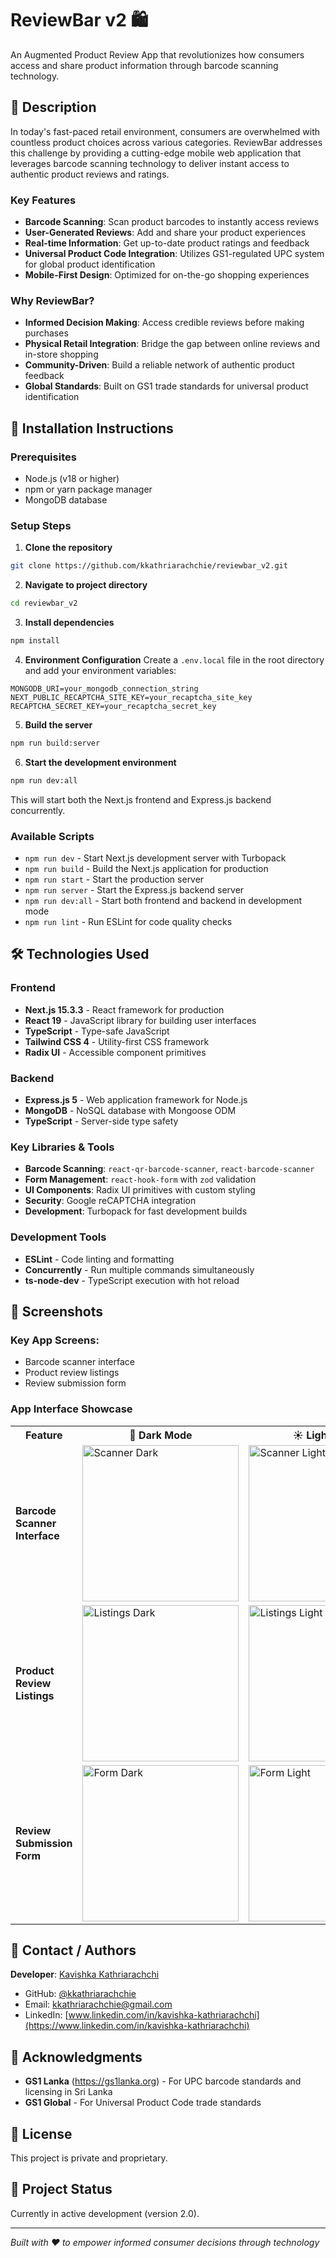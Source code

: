# ReviewBar v2 🛍️

An Augmented Product Review App that revolutionizes how consumers access and share product information through barcode scanning technology.

## 📖 Description

In today's fast-paced retail environment, consumers are overwhelmed with countless product choices across various categories. ReviewBar addresses this challenge by providing a cutting-edge mobile web application that leverages barcode scanning technology to deliver instant access to authentic product reviews and ratings.

### Key Features

- **Barcode Scanning**: Scan product barcodes to instantly access reviews
- **User-Generated Reviews**: Add and share your product experiences
- **Real-time Information**: Get up-to-date product ratings and feedback
- **Universal Product Code Integration**: Utilizes GS1-regulated UPC system for global product identification
- **Mobile-First Design**: Optimized for on-the-go shopping experiences

### Why ReviewBar?

- **Informed Decision Making**: Access credible reviews before making purchases
- **Physical Retail Integration**: Bridge the gap between online reviews and in-store shopping
- **Community-Driven**: Build a reliable network of authentic product feedback
- **Global Standards**: Built on GS1 trade standards for universal product identification

## 🚀 Installation Instructions

### Prerequisites

- Node.js (v18 or higher)
- npm or yarn package manager
- MongoDB database

### Setup Steps

1. **Clone the repository**

```bash
git clone https://github.com/kkathriarachchie/reviewbar_v2.git
```

2. **Navigate to project directory**

```bash
cd reviewbar_v2
```

3. **Install dependencies**

```bash
npm install
```

4. **Environment Configuration**
   Create a `.env.local` file in the root directory and add your environment variables:

```env
MONGODB_URI=your_mongodb_connection_string
NEXT_PUBLIC_RECAPTCHA_SITE_KEY=your_recaptcha_site_key
RECAPTCHA_SECRET_KEY=your_recaptcha_secret_key
```

5. **Build the server**

```bash
npm run build:server
```

6. **Start the development environment**

```bash
npm run dev:all
```

This will start both the Next.js frontend and Express.js backend concurrently.

### Available Scripts

- `npm run dev` - Start Next.js development server with Turbopack
- `npm run build` - Build the Next.js application for production
- `npm run start` - Start the production server
- `npm run server` - Start the Express.js backend server
- `npm run dev:all` - Start both frontend and backend in development mode
- `npm run lint` - Run ESLint for code quality checks

## 🛠️ Technologies Used

### Frontend

- **Next.js 15.3.3** - React framework for production
- **React 19** - JavaScript library for building user interfaces
- **TypeScript** - Type-safe JavaScript
- **Tailwind CSS 4** - Utility-first CSS framework
- **Radix UI** - Accessible component primitives

### Backend

- **Express.js 5** - Web application framework for Node.js
- **MongoDB** - NoSQL database with Mongoose ODM
- **TypeScript** - Server-side type safety

### Key Libraries & Tools

- **Barcode Scanning**: `react-qr-barcode-scanner`, `react-barcode-scanner`
- **Form Management**: `react-hook-form` with `zod` validation
- **UI Components**: Radix UI primitives with custom styling
- **Security**: Google reCAPTCHA integration
- **Development**: Turbopack for fast development builds

### Development Tools

- **ESLint** - Code linting and formatting
- **Concurrently** - Run multiple commands simultaneously
- **ts-node-dev** - TypeScript execution with hot reload

## 📱 Screenshots

### Key App Screens:

- Barcode scanner interface
- Product review listings
- Review submission form

### App Interface Showcase

<table>
<tr>
<th>Feature</th>
<th>🌙 Dark Mode</th>
<th>☀️ Light Mode</th>
</tr>
<tr>
<td><strong>Barcode Scanner Interface</strong></td>
<td><img src="/public/Screenshots/Barcode scanner interface-dark_mode.png" alt="Scanner Dark" width="250"/></td>
<td><img src="/public/Screenshots/Barcode scanner interface-light_mode.png" alt="Scanner Light" width="250"/></td>
</tr>
<tr>
<td><strong>Product Review Listings</strong></td>
<td><img src="/public/Screenshots/Product review listings-dark_mode.png" alt="Listings Dark" width="250"/></td>
<td><img src="/public/Screenshots/Product review listings-light_mode.png" alt="Listings Light" width="250"/></td>
</tr>
<tr>
<td><strong>Review Submission Form</strong></td>
<td><img src="/public/Screenshots/Review submission form-dark_mode.png" alt="Form Dark" width="250"/></td>
<td><img src="/public/Screenshots/Review submission form-light_mode.png" alt="Form Light" width="250"/></td>
</tr>
</table>

## 👥 Contact / Authors

**Developer**: [Kavishka Kathriarachchi](https://github.com/kkathriarachchie)

- GitHub: [@kkathriarachchie](https://github.com/kkathriarachchie)
- Email: [kkathriarachchie@gmail.com](mailto:kkathriarachchie"@gmail.com)
- LinkedIn: [www.linkedin.com/in/kavishka-kathriarachchi](https://www.linkedin.com/in/kavishka-kathriarachchi)

## 🌟 Acknowledgments

- **GS1 Lanka** (https://gs1lanka.org) - For UPC barcode standards and licensing in Sri Lanka
- **GS1 Global** - For Universal Product Code trade standards

## 📄 License

This project is private and proprietary.

## 🚧 Project Status

Currently in active development (version 2.0).

---

_Built with ❤️ to empower informed consumer decisions through technology_
